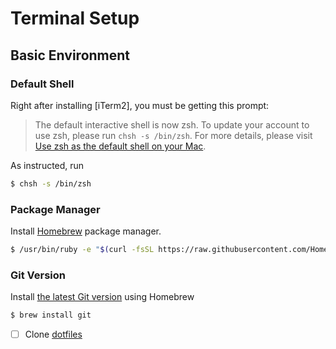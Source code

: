 # Terminal Setup

## Basic Environment

### Default Shell

Right after installing [iTerm2], you must be getting this prompt:

> The default interactive shell is now zsh.
To update your account to use zsh, please run `chsh -s /bin/zsh`.
For more details, please visit [Use zsh as the default shell on your Mac](https://support.apple.com/kb/HT208050).

As instructed, run

```bash
$ chsh -s /bin/zsh
```

### Package Manager

Install [Homebrew](https://brew.sh/) package manager.

```bash
$ /usr/bin/ruby -e "$(curl -fsSL https://raw.githubusercontent.com/Homebrew/install/master/install)"
```

### Git Version

Install [the latest Git version](https://git-scm.com/book/en/v1/Getting-Started-Installing-Git#Installing-on-Mac) using Homebrew

```bash
$ brew install git
```

- [ ] Clone [dotfiles](https://github.com/zainfathoni/dotfiles)
